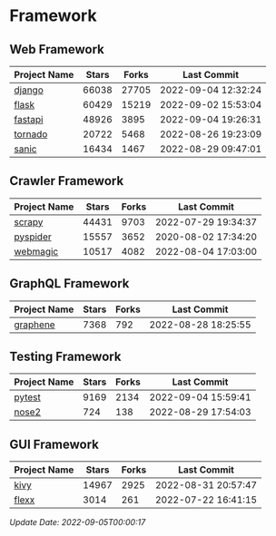 # Framework

## Web Framework
| Project Name | Stars | Forks | Last Commit |
| ------------ | ----- | ----- | ----------- |
| [django](https://github.com/django/django) | 66038 | 27705 | 2022-09-04 12:32:24 |
| [flask](https://github.com/pallets/flask) | 60429 | 15219 | 2022-09-02 15:53:04 |
| [fastapi](https://github.com/tiangolo/fastapi) | 48926 | 3895 | 2022-09-04 19:26:31 |
| [tornado](https://github.com/tornadoweb/tornado) | 20722 | 5468 | 2022-08-26 19:23:09 |
| [sanic](https://github.com/sanic-org/sanic) | 16434 | 1467 | 2022-08-29 09:47:01 |

## Crawler Framework
| Project Name | Stars | Forks | Last Commit |
| ------------ | ----- | ----- | ----------- |
| [scrapy](https://github.com/scrapy/scrapy) | 44431 | 9703 | 2022-07-29 19:34:37 |
| [pyspider](https://github.com/binux/pyspider) | 15557 | 3652 | 2020-08-02 17:34:20 |
| [webmagic](https://github.com/code4craft/webmagic) | 10517 | 4082 | 2022-08-04 17:03:00 |

## GraphQL Framework
| Project Name | Stars | Forks | Last Commit |
| ------------ | ----- | ----- | ----------- |
| [graphene](https://github.com/graphql-python/graphene) | 7368 | 792 | 2022-08-28 18:25:55 |

## Testing Framework
| Project Name | Stars | Forks | Last Commit |
| ------------ | ----- | ----- | ----------- |
| [pytest](https://github.com/pytest-dev/pytest) | 9169 | 2134 | 2022-09-04 15:59:41 |
| [nose2](https://github.com/nose-devs/nose2) | 724 | 138 | 2022-08-29 17:54:03 |

## GUI Framework
| Project Name | Stars | Forks | Last Commit |
| ------------ | ----- | ----- | ----------- |
| [kivy](https://github.com/kivy/kivy) | 14967 | 2925 | 2022-08-31 20:57:47 |
| [flexx](https://github.com/flexxui/flexx) | 3014 | 261 | 2022-07-22 16:41:15 |

*Update Date: 2022-09-05T00:00:17*